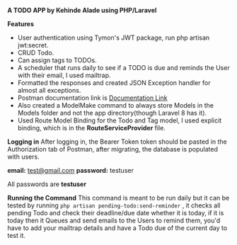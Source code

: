 **A TODO APP by Kehinde Alade using PHP/Laravel**

**Features**
 - User authentication using Tymon's JWT package, run php artisan jwt:secret.
 - CRUD Todo.
 - Can assign tags to TODOs.
 - A scheduler that runs daily to see if a TODO is due and reminds the User with their email, I used mailtrap.
 - Formatted the responses and created JSON Exception handler for almost all exceptions.
 - Postman documentation link is [Documentation Link](https://www.getpostman.com/collections/c374e3646e442c1aa02f)
 - Also created a ModelMake command to always store Models in the Models folder and not the app directory(though Laravel 8 has it).
 - Used Route Model Binding for the Todo and Tag model, I used explicit binding, which is in the **RouteServiceProvider** file.


**Logging in**
After logging in, the Bearer Token token should be pasted in the Authorization tab of Postman, after migrating, the database is populated with users.

**email:** test@gmail.com
**password:** testuser


All passwords are **testuser**

**Running the Command**
This command is meant to be run daily but it can be tested by 
running `php artisan pending-todo:send-reminder` ,
it checks all pending Todo and check their deadline/due date whether it is today,
if it is today then it Queues and send emails to the Users to remind them, you'd have to add your mailtrap details and
have a Todo due of the current day to test it.


